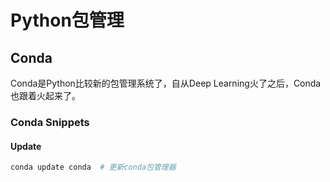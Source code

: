 # Python包管理

## Conda

Conda是Python比较新的包管理系统了，自从Deep Learning火了之后，Conda也跟着火起来了。

### Conda Snippets

#### Update

```python
conda update conda  # 更新conda包管理器
```